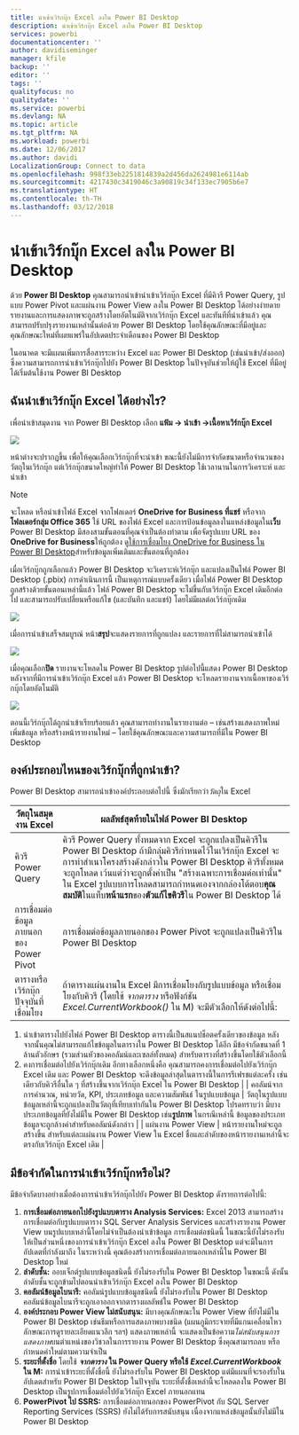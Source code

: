 ```yaml
---
title: นำเข้าเวิร์กบุ๊ก Excel ลงใน Power BI Desktop
description: นำเข้าเวิร์กบุ๊ก Excel ลงใน Power BI Desktop
services: powerbi
documentationcenter: ''
author: davidiseminger
manager: kfile
backup: ''
editor: ''
tags: ''
qualityfocus: no
qualitydate: ''
ms.service: powerbi
ms.devlang: NA
ms.topic: article
ms.tgt_pltfrm: NA
ms.workload: powerbi
ms.date: 12/06/2017
ms.author: davidi
LocalizationGroup: Connect to data
ms.openlocfilehash: 998f33eb2251814839a2d456da2624981e6114ab
ms.sourcegitcommit: 4217430c3419046c3a90819c34f133ec7905b6e7
ms.translationtype: HT
ms.contentlocale: th-TH
ms.lasthandoff: 03/12/2018
---
```

# <a name="import-excel-workbooks-into-power-bi-desktop"></a>นำเข้าเวิร์กบุ๊ก Excel ลงใน Power BI Desktop
ด้วย **Power BI Desktop** คุณสามารถนำเข้านำเข้าเวิร์กบุ๊ก Excel ที่มีคิวรี Power Query, รูปแบบ Power Pivot และแผ่นงาน Power View ลงใน Power BI Desktop ได้อย่างง่ายดาย รายงานและการแสดงภาพจะถูกสร้างโดยอัตโนมัติจากเวิร์กบุ๊ก Excel และทันทีที่นำเข้าแล้ว คุณสามารถปรับปรุงรายงานเหล่านั้นต่อด้วย Power BI Desktop โดยใช้คุณลักษณะที่มีอยู่และคุณลักษณะใหม่ที่เผยแพร่ในอัปเดตประจำเดือนของ Power BI Desktop

ในอนาคต จะมีแผนเพิ่มการสื่อสารระหว่าง Excel และ Power BI Desktop (เช่นนำเข้า/ส่งออก) ซึ่งความสามารถการนำเข้าเวิร์กบุ๊กไปยัง Power BI Desktop ในปัจจุบันช่วยให้ผู้ใช้ Excel ที่มีอยู่ ได้เริ่มต้นใช้งาน Power BI Desktop

## <a name="how-do-i-import-an-excel-workbook"></a>ฉันนำเข้าเวิร์กบุ๊ก Excel ได้อย่างไร?
เพื่อนำเข้าสมุดงาน จาก Power BI Desktop เลือก **แฟ้ม -\> นำเข้า -\>เนื้อหาเวิร์กบุ๊ก Excel**

![](media/desktop-import-excel-workbooks/importexceltopbi_1.png)

หน้าต่างจะปรากฏขึ้น เพื่อให้คุณเลือกเวิร์กบุ๊กที่จะนำเข้า ขณะนี้ยังไม่มีการจำกัดขนาดหรือจำนวนของวัตถุในเวิร์กบุ๊ก แต่เวิร์กบุ๊กขนาดใหญ่ทำให้ Power BI Desktop ใช้เวลานานในการวิเคราะห์ และนำเข้า

> [!NOTE]
> จะโหลด หรือนำเข้าไฟล์ Excel จากโฟลเดอร์ **OneDrive for Business ที่แชร์** หรือจาก**โฟลเดอร์กลุ่ม Office 365** ใช้ URL ของไฟล์ Excel และการป้อนข้อมูลลงในแหล่งข้อมูลใน**เว็บ** Power BI Desktop มีสองสามขั้นตอนที่คุณจำเป็นต้องทำตาม เพื่อจัดรูปแบบ URL ของ **OneDrive for Business**ให้ถูกต้อง ดู[ใช้การเชื่อมโยง OneDrive for Business ใน Power BI Desktop](desktop-use-onedrive-business-links.md)สำหรับข้อมูลเพิ่มเติมและขั้นตอนที่ถูกต้อง
> 
> 

เมื่อเวิร์กบุ๊กถูกเลือกแล้ว Power BI Desktop จะวิเคราะห์เวิร์กบุ๊ก และแปลงเป็นไฟล์ Power BI Desktop (.pbix) การดำเนินการนี้ เป็นเหตุการณ์แบบครั้งเดียว เมื่อไฟล์ Power BI Desktop ถูกสร้างด้วยขั้นตอนเหล่านี้แล้ว ไฟล์ Power BI Desktop จะไม่ขึ้นกับเวิร์กบุ๊ก Excel เดิมอีกต่อไป และสามารถปรับเปลี่ยนหรือแก้ไข (และบันทึก และแชร์) โดยไม่มีผลต่อเวิร์กบุ๊กเดิม

![](media/desktop-import-excel-workbooks/importexceltopbi_2.png)

เมื่อการนำเข้าเสร็จสมบูรณ์ หน้า**สรุป**จะแสดงรายการที่ถูกแปลง และรายการที่ไม่สามารถนำเข้าได้

![](media/desktop-import-excel-workbooks/importexceltopbi_3.png)

เมื่อคุณเลือก**ปิด** รายงานจะโหลดใน Power BI Desktop รูปต่อไปนี้แสดง Power BI Desktop หลังจากที่มีการนำเข้าเวิร์กบุ๊ก Excel แล้ว Power BI Desktop จะโหลดรายงานจากเนื้อหาของเวิร์กบุ๊กโดยอัตโนมัติ

![](media/desktop-import-excel-workbooks/importexceltopbi_4.png)

ตอนนี้เวิร์กบุ๊กได้ถูกนำเข้าเรียบร้อยแล้ว คุณสามารถทำงานในรายงานต่อ – เช่นสร้างแสดงภาพใหม่ เพิ่มข้อมูล หรือสร้างหน้ารายงานใหม่ – โดยใช้คุณลักษณะและความสามารถที่มีใน Power BI Desktop

## <a name="which-workbook-elements-are-imported"></a>องค์ประกอบไหนของเวิร์กบุ๊กที่ถูกนำเข้า?
Power BI Desktop สามารถนำเข้าองค์ประกอบต่อไปนี้ ซึ่งมักเรียกว่า*วัตถุ*ใน Excel

| วัตถุในสมุดงาน Excel | ผลลัพธ์สุดท้ายในไฟล์ Power BI Desktop |
| --- | --- |
| คิวรี Power Query |คิวรี Power Query ทั้งหมดจาก Excel จะถูกแปลงเป็นคิวรีใน Power BI Desktop ถ้ามีกลุ่มคิวรีกำหนดไว้ในเวิร์กบุ๊ก Excel จะการทำสำเนาโครงสร้างดังกล่าวใน Power BI Desktop คิวรีทั้งหมดจะถูกโหลด เว้นแต่ว่าจะถูกตั้งค่าเป็น "สร้างเฉพาะการเชื่อมต่อเท่านั้น" ใน Excel รูปแบบการโหลดสามารถกำหนดเองจากกล่องโต้ตอบ**คุณสมบัติ**ในแท็บ**หน้าแรก**ของ**ตัวแก้ไขคิวรี**ใน Power BI Desktop ได้ |
| การเชื่อมต่อข้อมูลภายนอกของ Power Pivot |การเชื่อมต่อข้อมูลภายนอกของ Power Pivot จะถูกแปลงเป็นคิวรีใน Power BI Desktop |
| ตารางหรือเวิร์กบุ๊กปัจจุบันที่เชื่อมโยง |ถ้าตารางแผ่นงานใน Excel มีการเชื่อมโยงกับรูปแบบข้อมูล หรือเชื่อมโยงกับคิวรี (โดยใช้ *จากตาราง* หรือฟังก์ชัน *Excel.CurrentWorkbook()* ใน M) จะมีตัวเลือกให้ดังต่อไปนี้:
  1. นำเข้าตารางไปยังไฟล์ Power BI Desktop ตารางนี้เป็นสแนปช็อตครั้งเดียวของข้อมูล หลังจากนั้นคุณไม่สามารถแก้ไขข้อมูลในตารางใน Power BI Desktop ได้อีก มีข้อจำกัดขนาดที่ 1 ล้านตัวอักษร (รวมส่วนหัวของคอลัมน์และเซลล์ทั้งหมด) สำหรับตารางที่สร้างขึ้นโดยใช้ตัวเลือกนี้    
  2. คงการเชื่อมต่อไปยังเวิร์กบุ๊กเดิม อีกทางเลือกหนึ่งคือ คุณสามารถคงการเชื่อมต่อไปยังเวิร์กบุ๊ก Excel เดิม และ Power BI Desktop จะดึงข้อมูลล่าสุดในตารางนี้ในการรีเฟรชแต่ละครั้ง เช่นเดียวกับคิวรีอื่นใด ๆ ที่สร้างขึ้นจากเวิร์กบุ๊ก Excel ใน Power BI Desktop | | คอลัมน์จากการคำนวณ, หน่วยวัด, KPI, ประเภทข้อมูล และความสัมพันธ์ ในรูปแบบข้อมูล | วัตถุในรูปแบบข้อมูลเหล่านี้จะถูกแปลงเป็นวัตถุที่เทียบเท่ากันใน Power BI Desktop โปรดทราบว่า มีบางประเภทข้อมูลที่ยังไม่มีใน Power BI Desktop เช่น**รูปภาพ** ในกรณีเหล่านี้ ข้อมูลของประเภทข้อมูลจะถูกล้างค่าสำหรับคอลัมน์ดังกล่าว | | แผ่นงาน Power View | หน้ารายงานใหม่จะถูกสร้างขึ้น สำหรับแต่ละแผ่นงาน Power View ใน Excel ชื่อและลำดับของหน้ารายงานเหล่านี้จะตรงกับเวิร์กบุ๊ก Excel เดิม |

## <a name="are-there-any-limitations-to-importing-a-workbook"></a>มีข้อจำกัดในการนำเข้าเวิร์กบุ๊กหรือไม่?
มีข้อจำกัดบางอย่างเมื่อต้องการนำเข้าเวิร์กบุ๊กไปยัง Power BI Desktop ดังรายการต่อไปนี้:

1. **การเชื่อมต่อภายนอกไปยังรูปแบบตาราง Analysis Services:** Excel 2013 สามารถสร้างการเชื่อมต่อกับรูปแบบตาราง SQL Server Analysis Services และสร้างรายงาน Power View บนรูปแบบเหล่านี้โดยไม่จำเป็นต้องนำเข้าข้อมูล การเชื่อมต่อชนิดนี้ ในขณะนี้ยังไม่รองรับให้เป็นส่วนหนึ่งของการนำเข้าเวิร์กบุ๊ก Excel ลงใน Power BI Desktop แต่จะมีในการอัปเดตที่กำลังมาถึง ในระหว่างนี้ คุณต้องสร้างการเชื่อมต่อภายนอกเหล่านี้ใน Power BI Desktop ใหม่
2. **ลำดับชั้น:** ออบเจ็กต์รูปแบบข้อมูลชนิดนี้ ยังไม่รองรับใน Power BI Desktop ในขณะนี้ ดังนั้น ลำดับชั้นจะถูกข้ามไปตอนนำเข้าเวิร์กบุ๊ก Excel ลงใน Power BI Desktop
3. **คอลัมน์ข้อมูลไบนารี:** คอลัมน์รูปแบบข้อมูลชนิดนี้ ยังไม่รองรับใน Power BI Desktop คอลัมน์ข้อมูลไบนารีจะถูกเอาออกจากตารางผลลัพธ์ใน Power BI Desktop
4. **องค์ประกอบ Power View ไม่สนับสนุน:** มีบางคุณลักษณะใน Power View ที่ยังไม่มีใน Power BI Desktop เช่นธีมหรือการแสดงภาพบางชนิด (แผนภูมิกระจายที่มีแกนเคลื่อนไหว ลักษณะการดูรายละเอียดแนวลึก ฯลฯ) แสดงภาพเหล่านี้ จะแสดงเป็นข้อความ*ไม่สนับสนุนการแสดงภาพ*บนตำแหน่งของวิชวลในการรายงาน Power BI Desktop ซึ่งคุณสามารถลบ หรือกำหนดค่าใหม่ตามความจำเป็น
5. **ระยะที่ตั้งชื่อ** โดยใช้ ***จากตาราง*** **ใน Power Query หรือใช้** ***Excel.CurrentWorkbook*** **ใน M:** การนำเข้าระยะที่ตั้งชื่อนี้ ยังไม่รองรับใน Power BI Desktop แต่มีแผนที่จะรองรับในอัปเดตสำหรับ Power BI Desktop ในปัจจุบัน ระยะที่ตั้งชื่อเหล่านี้จะโหลดลงใน Power BI Desktop เป็นรูปการเชื่อมต่อไปยังเวิร์กบุ๊ก Excel ภายนอกแทน
6. **PowerPivot ไป SSRS:** การเชื่อมต่อภายนอกของ PowerPivot กับ SQL Server Reporting Services (SSRS) ยังไม่ได้รับการสนับสนุน เนื่องจากแหล่งข้อมูลนั้นยังไม่มีใน Power BI Desktop

